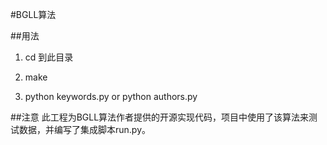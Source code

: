 #BGLL算法

##用法

1. cd 到此目录

2. make

3. python keywords.py  or  python authors.py


##注意
此工程为BGLL算法作者提供的开源实现代码，项目中使用了该算法来测试数据，并编写了集成脚本run.py。

